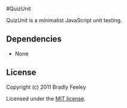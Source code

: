 #QuizUnit

QuizUnit is a minimalist JavaScript unit testing.

## Dependencies

- None

## License

Copyright (c) 2011 Bradly Feeley

Licensed under the [MIT license](https://github.com/bradly/quizunit/blob/master/license.txt).
